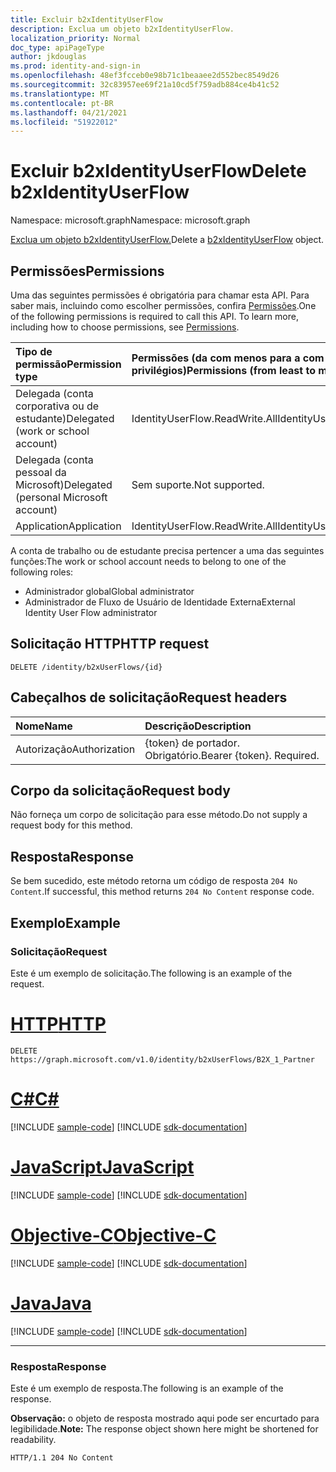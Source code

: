 ```yaml
---
title: Excluir b2xIdentityUserFlow
description: Exclua um objeto b2xIdentityUserFlow.
localization_priority: Normal
doc_type: apiPageType
author: jkdouglas
ms.prod: identity-and-sign-in
ms.openlocfilehash: 48ef3fcceb0e98b71c1beaaee2d552bec8549d26
ms.sourcegitcommit: 32c83957ee69f21a10cd5f759adb884ce4b41c52
ms.translationtype: MT
ms.contentlocale: pt-BR
ms.lasthandoff: 04/21/2021
ms.locfileid: "51922012"
---
```

# <a name="delete-b2xidentityuserflow"></a><span data-ttu-id="f5007-103">Excluir b2xIdentityUserFlow</span><span class="sxs-lookup"><span data-stu-id="f5007-103">Delete b2xIdentityUserFlow</span></span>

<span data-ttu-id="f5007-104">Namespace: microsoft.graph</span><span class="sxs-lookup"><span data-stu-id="f5007-104">Namespace: microsoft.graph</span></span>

<span data-ttu-id="f5007-105">[Exclua um objeto b2xIdentityUserFlow.](../resources/b2xidentityuserflow.md)</span><span class="sxs-lookup"><span data-stu-id="f5007-105">Delete a [b2xIdentityUserFlow](../resources/b2xidentityuserflow.md) object.</span></span>

## <a name="permissions"></a><span data-ttu-id="f5007-106">Permissões</span><span class="sxs-lookup"><span data-stu-id="f5007-106">Permissions</span></span>

<span data-ttu-id="f5007-p101">Uma das seguintes permissões é obrigatória para chamar esta API. Para saber mais, incluindo como escolher permissões, confira [Permissões](/graph/permissions-reference).</span><span class="sxs-lookup"><span data-stu-id="f5007-p101">One of the following permissions is required to call this API. To learn more, including how to choose permissions, see [Permissions](/graph/permissions-reference).</span></span>

|<span data-ttu-id="f5007-109">Tipo de permissão</span><span class="sxs-lookup"><span data-stu-id="f5007-109">Permission type</span></span>      | <span data-ttu-id="f5007-110">Permissões (da com menos para a com mais privilégios)</span><span class="sxs-lookup"><span data-stu-id="f5007-110">Permissions (from least to most privileged)</span></span>              |
|:--------------------|:---------------------------------------------------------|
|<span data-ttu-id="f5007-111">Delegada (conta corporativa ou de estudante)</span><span class="sxs-lookup"><span data-stu-id="f5007-111">Delegated (work or school account)</span></span>|<span data-ttu-id="f5007-112">IdentityUserFlow.ReadWrite.All</span><span class="sxs-lookup"><span data-stu-id="f5007-112">IdentityUserFlow.ReadWrite.All</span></span>|
|<span data-ttu-id="f5007-113">Delegada (conta pessoal da Microsoft)</span><span class="sxs-lookup"><span data-stu-id="f5007-113">Delegated (personal Microsoft account)</span></span>| <span data-ttu-id="f5007-114">Sem suporte.</span><span class="sxs-lookup"><span data-stu-id="f5007-114">Not supported.</span></span>|
|<span data-ttu-id="f5007-115">Application</span><span class="sxs-lookup"><span data-stu-id="f5007-115">Application</span></span>|<span data-ttu-id="f5007-116">IdentityUserFlow.ReadWrite.All</span><span class="sxs-lookup"><span data-stu-id="f5007-116">IdentityUserFlow.ReadWrite.All</span></span>|

<span data-ttu-id="f5007-117">A conta de trabalho ou de estudante precisa pertencer a uma das seguintes funções:</span><span class="sxs-lookup"><span data-stu-id="f5007-117">The work or school account needs to belong to one of the following roles:</span></span>

* <span data-ttu-id="f5007-118">Administrador global</span><span class="sxs-lookup"><span data-stu-id="f5007-118">Global administrator</span></span>
* <span data-ttu-id="f5007-119">Administrador de Fluxo de Usuário de Identidade Externa</span><span class="sxs-lookup"><span data-stu-id="f5007-119">External Identity User Flow administrator</span></span>

## <a name="http-request"></a><span data-ttu-id="f5007-120">Solicitação HTTP</span><span class="sxs-lookup"><span data-stu-id="f5007-120">HTTP request</span></span>

<!-- { "blockType": "ignored" } -->
```http
DELETE /identity/b2xUserFlows/{id}
```

## <a name="request-headers"></a><span data-ttu-id="f5007-121">Cabeçalhos de solicitação</span><span class="sxs-lookup"><span data-stu-id="f5007-121">Request headers</span></span>

|<span data-ttu-id="f5007-122">Nome</span><span class="sxs-lookup"><span data-stu-id="f5007-122">Name</span></span>|<span data-ttu-id="f5007-123">Descrição</span><span class="sxs-lookup"><span data-stu-id="f5007-123">Description</span></span>|
|:---------------|:----------|
|<span data-ttu-id="f5007-124">Autorização</span><span class="sxs-lookup"><span data-stu-id="f5007-124">Authorization</span></span>|<span data-ttu-id="f5007-p102">{token} de portador. Obrigatório.</span><span class="sxs-lookup"><span data-stu-id="f5007-p102">Bearer {token}. Required.</span></span>|

## <a name="request-body"></a><span data-ttu-id="f5007-127">Corpo da solicitação</span><span class="sxs-lookup"><span data-stu-id="f5007-127">Request body</span></span>

<span data-ttu-id="f5007-128">Não forneça um corpo de solicitação para esse método.</span><span class="sxs-lookup"><span data-stu-id="f5007-128">Do not supply a request body for this method.</span></span>

## <a name="response"></a><span data-ttu-id="f5007-129">Resposta</span><span class="sxs-lookup"><span data-stu-id="f5007-129">Response</span></span>

<span data-ttu-id="f5007-130">Se bem sucedido, este método retorna um código de resposta `204 No Content`.</span><span class="sxs-lookup"><span data-stu-id="f5007-130">If successful, this method returns `204 No Content` response code.</span></span>

## <a name="example"></a><span data-ttu-id="f5007-131">Exemplo</span><span class="sxs-lookup"><span data-stu-id="f5007-131">Example</span></span>

### <a name="request"></a><span data-ttu-id="f5007-132">Solicitação</span><span class="sxs-lookup"><span data-stu-id="f5007-132">Request</span></span>

<span data-ttu-id="f5007-133">Este é um exemplo de solicitação.</span><span class="sxs-lookup"><span data-stu-id="f5007-133">The following is an example of the request.</span></span>


# <a name="http"></a>[<span data-ttu-id="f5007-134">HTTP</span><span class="sxs-lookup"><span data-stu-id="f5007-134">HTTP</span></span>](#tab/http)
<!-- {
  "blockType": "request",
  "name": "delete_b2xUserFlows"
}
-->

``` http
DELETE https://graph.microsoft.com/v1.0/identity/b2xUserFlows/B2X_1_Partner
```
# <a name="c"></a>[<span data-ttu-id="f5007-135">C#</span><span class="sxs-lookup"><span data-stu-id="f5007-135">C#</span></span>](#tab/csharp)
[!INCLUDE [sample-code](../includes/snippets/csharp/delete-b2xuserflows-csharp-snippets.md)]
[!INCLUDE [sdk-documentation](../includes/snippets/snippets-sdk-documentation-link.md)]

# <a name="javascript"></a>[<span data-ttu-id="f5007-136">JavaScript</span><span class="sxs-lookup"><span data-stu-id="f5007-136">JavaScript</span></span>](#tab/javascript)
[!INCLUDE [sample-code](../includes/snippets/javascript/delete-b2xuserflows-javascript-snippets.md)]
[!INCLUDE [sdk-documentation](../includes/snippets/snippets-sdk-documentation-link.md)]

# <a name="objective-c"></a>[<span data-ttu-id="f5007-137">Objective-C</span><span class="sxs-lookup"><span data-stu-id="f5007-137">Objective-C</span></span>](#tab/objc)
[!INCLUDE [sample-code](../includes/snippets/objc/delete-b2xuserflows-objc-snippets.md)]
[!INCLUDE [sdk-documentation](../includes/snippets/snippets-sdk-documentation-link.md)]

# <a name="java"></a>[<span data-ttu-id="f5007-138">Java</span><span class="sxs-lookup"><span data-stu-id="f5007-138">Java</span></span>](#tab/java)
[!INCLUDE [sample-code](../includes/snippets/java/delete-b2xuserflows-java-snippets.md)]
[!INCLUDE [sdk-documentation](../includes/snippets/snippets-sdk-documentation-link.md)]

---


### <a name="response"></a><span data-ttu-id="f5007-139">Resposta</span><span class="sxs-lookup"><span data-stu-id="f5007-139">Response</span></span>

<span data-ttu-id="f5007-140">Este é um exemplo de resposta.</span><span class="sxs-lookup"><span data-stu-id="f5007-140">The following is an example of the response.</span></span>

<span data-ttu-id="f5007-141">**Observação:** o objeto de resposta mostrado aqui pode ser encurtado para legibilidade.</span><span class="sxs-lookup"><span data-stu-id="f5007-141">**Note:** The response object shown here might be shortened for readability.</span></span>

<!-- {
  "blockType": "response",
  "truncated": true
}
-->

``` http
HTTP/1.1 204 No Content
```
